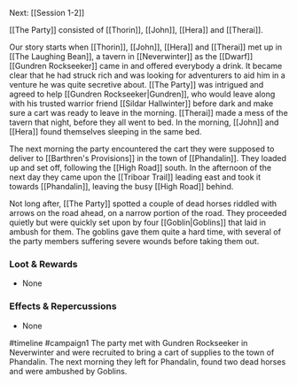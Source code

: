 Next: [[Session 1-2]]

[[The Party]] consisted of [[Thorin]], [[John]], [[Hera]] and [[Therai]].

Our story starts when [[Thorin]], [[John]], [[Hera]] and [[Therai]] met up in [[The Laughing Bean]], a tavern in [[Neverwinter]] as the [[Dwarf]] [[Gundren Rockseeker]] came in and offered everybody a drink. It became clear that he had struck rich and was looking for adventurers to aid him in a venture he was quite secretive about. [[The Party]] was intrigued and agreed to help [[Gundren Rockseeker|Gundren]], who would leave along with his trusted warrior friend [[Sildar Hallwinter]] before dark and make sure a cart was ready to leave in the morning. [[Therai]] made a mess of the tavern that night, before they all went to bed. In the morning, [[John]] and [[Hera]] found themselves sleeping in the same bed.

The next morning the party encountered the cart they were supposed to deliver to [[Barthren's Provisions]] in the town of [[Phandalin]]. They loaded up and set off, following the [[High Road]] south. In the afternoon of the next day they came upon the [[Triboar Trail]] leading east and took it towards [[Phandalin]], leaving the busy [[High Road]] behind.

Not long after, [[The Party]] spotted a couple of dead horses riddled with arrows on the road ahead, on a narrow portion of the road. They proceeded quietly but were quickly set upon by four [[Goblin|Goblins]] that laid in ambush for them. The goblins gave them quite a hard time, with several of the party members suffering severe wounds before taking them out.

### Loot & Rewards
-   None

### Effects & Repercussions
-   None

#timeline 
#campaign1 
<span 
	  class='ob-timelines' 
	  data-date='1-1' 
	  data-title="A Dwarvish Proposition" 
	  data-class='green'>
	The party met with Gundren Rockseeker in Neverwinter and were recruited to bring a cart of supplies to the town of Phandalin. The next morning they left for Phandalin, found two dead horses and were ambushed by Goblins.
</span>